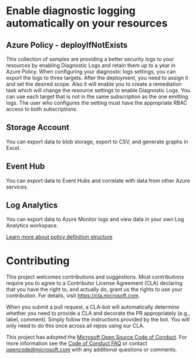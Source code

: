 # Enable diagnostic logging automatically on your resources

## Azure Policy - deployIfNotExists

This collection of samples are providing a better security logs to your resources by enabling Diagnostic Logs and retain them up to a year in Azure Policy. When configuring your diagnostic logs settings, you can export the logs to three targets. After the deployment, you need to assign it and set the desired scope. Also it will enable you to create a remediation task which will change the resource settings to enable Diagnostic Logs.
You can use each target that is not in the same subscription as the one emitting logs. The user who configures the setting must have the appropriate RBAC access to both subscriptions.

## Storage Account

You can export data to blob storage, export to CSV, and generate graphs in Excel.

## Event Hub

You can export data to Event Hubs and correlate with data from other Azure services.

## Log Analytics

You can export data to Azure Monitor logs and view data in your own Log Analytics workspace.

[Learn more about policy definition structure](https://docs.microsoft.com/en-us/azure/governance/policy/concepts/definition-structure)

# Contributing

This project welcomes contributions and suggestions.  Most contributions require you to agree to a
Contributor License Agreement (CLA) declaring that you have the right to, and actually do, grant us
the rights to use your contribution. For details, visit https://cla.microsoft.com.

When you submit a pull request, a CLA-bot will automatically determine whether you need to provide
a CLA and decorate the PR appropriately (e.g., label, comment). Simply follow the instructions
provided by the bot. You will only need to do this once across all repos using our CLA.

This project has adopted the [Microsoft Open Source Code of Conduct](https://opensource.microsoft.com/codeofconduct/).
For more information see the [Code of Conduct FAQ](https://opensource.microsoft.com/codeofconduct/faq/) or
contact [opencode@microsoft.com](mailto:opencode@microsoft.com) with any additional questions or comments.
